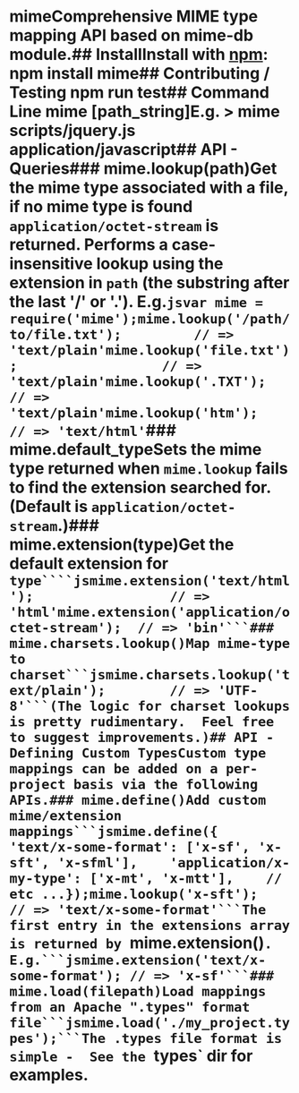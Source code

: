 # mimeComprehensive MIME type mapping API based on mime-db module.## InstallInstall with [npm](http://github.com/isaacs/npm):    npm install mime## Contributing / Testing    npm run test## Command Line    mime [path_string]E.g.    > mime scripts/jquery.js    application/javascript## API - Queries### mime.lookup(path)Get the mime type associated with a file, if no mime type is found `application/octet-stream` is returned. Performs a case-insensitive lookup using the extension in `path` (the substring after the last '/' or '.').  E.g.```jsvar mime = require('mime');mime.lookup('/path/to/file.txt');         // => 'text/plain'mime.lookup('file.txt');                  // => 'text/plain'mime.lookup('.TXT');                      // => 'text/plain'mime.lookup('htm');                       // => 'text/html'```### mime.default_typeSets the mime type returned when `mime.lookup` fails to find the extension searched for. (Default is `application/octet-stream`.)### mime.extension(type)Get the default extension for `type````jsmime.extension('text/html');                 // => 'html'mime.extension('application/octet-stream');  // => 'bin'```### mime.charsets.lookup()Map mime-type to charset```jsmime.charsets.lookup('text/plain');        // => 'UTF-8'```(The logic for charset lookups is pretty rudimentary.  Feel free to suggest improvements.)## API - Defining Custom TypesCustom type mappings can be added on a per-project basis via the following APIs.### mime.define()Add custom mime/extension mappings```jsmime.define({    'text/x-some-format': ['x-sf', 'x-sft', 'x-sfml'],    'application/x-my-type': ['x-mt', 'x-mtt'],    // etc ...});mime.lookup('x-sft');                 // => 'text/x-some-format'```The first entry in the extensions array is returned by `mime.extension()`. E.g.```jsmime.extension('text/x-some-format'); // => 'x-sf'```### mime.load(filepath)Load mappings from an Apache ".types" format file```jsmime.load('./my_project.types');```The .types file format is simple -  See the `types` dir for examples.